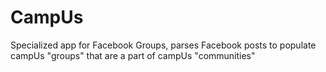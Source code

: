 # CampUs
Specialized app for Facebook Groups, parses Facebook posts to populate campUs "groups" that are a part of campUs "communities" 
